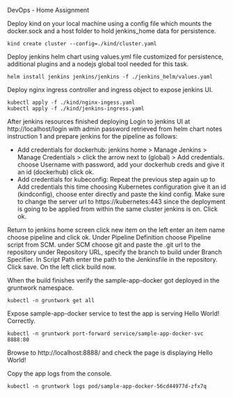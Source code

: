 DevOps - Home Assignment

Deploy kind on your local machine using a config file which mounts the docker.sock and a host folder to hold jenkins_home data for persistence.
```
kind create cluster --config=./kind/cluster.yaml
```

Deploy jenkins helm chart using values.yml file customized for persistence, additional plugins and a nodejs global tool needed for this task.
```
helm install jenkins jenkins/jenkins -f ./jenkins_helm/values.yaml
```

Deploy nginx ingress controller and ingress object to expose jenkins UI.
```
kubectl apply -f ./kind/nginx-ingess.yaml
kubectl apply -f ./kind/jenkins-ingress.yaml
```

After jenkins resources finished deploying Login to jenkins UI at http://localhost/login with admin password retrieved from helm chart notes instruction 1 and prepare jenkins for the pipeline as follows:

- Add credentials for dockerhub: jenkins home > Manage Jenkins > Manage Credentials > click the arrow next to (global) > Add credentials. choose Username with password, add your dockerhub creds and give it an id (dockerhub) click ok.
- Add credentials for kubeconfig: Repeat the previous step again up to Add credentials this time choosing Kubernetes configuration give it an id (kindconfig), choose enter directly and paste the kind config. Make sure to change the server url to https://kubernetes:443 since the deployment is going to be applied from within the same cluster jenkins is on. Click ok.


Return to jenkins home screen click new item on the left enter an item name choose pipeline and click ok. Under Pipeline Definition choose Pipeline script from SCM. under SCM choose git and paste the .git url to the repository under Repository URL, specify the branch to build under Branch Specifier. In Script Path enter the path to the Jenkinsfile in the repository. Click save. On the left click build now.


When the build finishes verify the sample-app-docker got deployed in the gruntwork namespace.
```
kubectl -n gruntwork get all
```

Expose sample-app-docker service to test the app is serving Hello World! Correctly.
```
kubectl -n gruntwork port-forward service/sample-app-docker-svc 8888:80
```

Browse to http://localhost:8888/ and check the page is displaying Hello World!


Copy the app logs from the console.
```
kubectl -n gruntwork logs pod/sample-app-docker-56cd44977d-zfx7q
```
